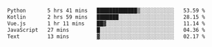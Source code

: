 <!--START_SECTION:waka-->

```txt
Python       5 hrs 41 mins   █████████████▒░░░░░░░░░░░   53.59 %
Kotlin       2 hrs 59 mins   ███████░░░░░░░░░░░░░░░░░░   28.15 %
Vue.js       1 hr 11 mins    ██▓░░░░░░░░░░░░░░░░░░░░░░   11.14 %
JavaScript   27 mins         █░░░░░░░░░░░░░░░░░░░░░░░░   04.36 %
Text         13 mins         ▓░░░░░░░░░░░░░░░░░░░░░░░░   02.17 %
```

<!--END_SECTION:waka-->
